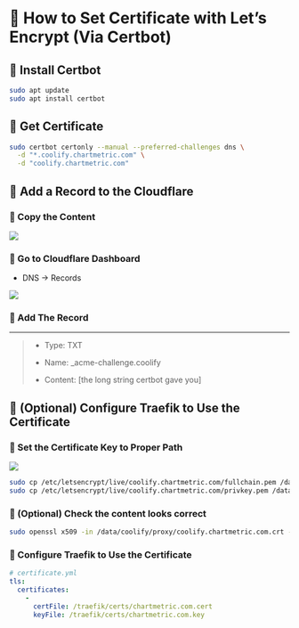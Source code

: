 # 💚 How to Set Certificate with Let’s Encrypt (Via Certbot)
## 💛 Install Certbot
```bash
sudo apt update
sudo apt install certbot
```
## 💛 Get Certificate
```bash
sudo certbot certonly --manual --preferred-challenges dns \
  -d "*.coolify.chartmetric.com" \
  -d "coolify.chartmetric.com"
```
## 💛 Add a Record to the Cloudflare
### 🤍 Copy the Content

![](https://prod-files-secure.s3.us-west-2.amazonaws.com/e7a75158-b9c4-4d57-84fa-9858bfaefc38/f9fcb922-bdc5-4707-8686-44f8b95fca67/image.png?X-Amz-Algorithm=AWS4-HMAC-SHA256&X-Amz-Content-Sha256=UNSIGNED-PAYLOAD&X-Amz-Credential=ASIAZI2LB466V4NIJOQP%2F20250808%2Fus-west-2%2Fs3%2Faws4_request&X-Amz-Date=20250808T170955Z&X-Amz-Expires=3600&X-Amz-Security-Token=IQoJb3JpZ2luX2VjEG8aCXVzLXdlc3QtMiJHMEUCIQC4%2BCbx3y0tadjXKXuKJGw0xSrW3nkVB6bjchfTHHx%2FRgIgIgLrqDVCuphS8YscN%2FerQ6bLX0rJL1u%2F9ZFKSz8d2n4qiAQIqP%2F%2F%2F%2F%2F%2F%2F%2F%2F%2FARAAGgw2Mzc0MjMxODM4MDUiDMNW%2BSVKVd5vNLoN%2FCrcA2i6aVWMKDS8v5lsv%2F97WCSCve%2FcPNyFI%2BaoEm7aPJusb6RT%2ByqFee%2BwK5%2Bk%2BI3M192Kbm6Uc8ii1dhtE%2BwCk2JCEGprJe0D9NPAbEPE2MMUqW5JFREfS%2FPkmE49oipj8VIFUloiH240uqoVhydWQXRMWUxSIRRkwe2uXktEZkqumhCrlGTRC9j8b18x1cC0JuWMamswKTeNxzQiyg5MKDEVQ7qM%2B5c5UGt%2FvWS%2B9eUidH9%2BL9jVXkiz1nXHs7qTR1MVXEL4%2BOVCr%2FWQBpsCMzp5mNZ1rb49l6IXTEdOCwcFmPcnTWoeEKTwTUfB5QmhWb1oiXcJIsXy2FILhhtxDcRTl%2B76NpKMmL1SoWafo9Lkle3F0GaWSCNucqtegZ9KAfJf79Z3sCPLWBaC0UnCwM82rhsAfXjZ2WoA668ODZBa1GFDNaJntAPDC7kydrKBtb2HsovB3ZuNCpDYO3ug6jcI08S8y5t4Ymv03tQeo%2F1YNGkd63M%2BdozWs65p%2BxNcoioPe%2BmTepRJB8OBM67JUxKr52prl3Ul3ClCZwV%2FukRL6%2Fgjm5N3EGO0uZDcS9AP9SbLxJy3efl0qa0b33Vh7AJy4yco2m7M5LXjWRgUrcVRcojeSVRa2rGQEnMnMOSm2MQGOqUB4IPN%2FahyVkwnQfHV0IU7%2BNRl4Y1ej%2F98N4ZpUi4tvEGpqymZjbg2S4oLiuJ%2Fh40cU%2FuNV%2BDzgfC3obW0Q%2B4zWA%2F4JqnmHXUqH1%2BOl48bLKz755KGG9QPvKjzmnkFsgzYjp6GkBoS%2Fg052pHJCqmSEy2ZllPLyPn0jae4Y6xj9k82pnXlLzFZH%2FNo8olhrW6ta%2BIQTluUb2wd%2BbgrjHdleEs5pklY&X-Amz-Signature=279f5bc1441f8101d93ead948e4556cf1cace95145051e9bd6c9f02ca78bf6ac&X-Amz-SignedHeaders=host&x-amz-checksum-mode=ENABLED&x-id=GetObject)

### 🤍 Go to Cloudflare Dashboard
- DNS → Records


![](https://prod-files-secure.s3.us-west-2.amazonaws.com/e7a75158-b9c4-4d57-84fa-9858bfaefc38/b373945c-93c7-4329-906e-7809569b0a36/image.png?X-Amz-Algorithm=AWS4-HMAC-SHA256&X-Amz-Content-Sha256=UNSIGNED-PAYLOAD&X-Amz-Credential=ASIAZI2LB466V4NIJOQP%2F20250808%2Fus-west-2%2Fs3%2Faws4_request&X-Amz-Date=20250808T170955Z&X-Amz-Expires=3600&X-Amz-Security-Token=IQoJb3JpZ2luX2VjEG8aCXVzLXdlc3QtMiJHMEUCIQC4%2BCbx3y0tadjXKXuKJGw0xSrW3nkVB6bjchfTHHx%2FRgIgIgLrqDVCuphS8YscN%2FerQ6bLX0rJL1u%2F9ZFKSz8d2n4qiAQIqP%2F%2F%2F%2F%2F%2F%2F%2F%2F%2FARAAGgw2Mzc0MjMxODM4MDUiDMNW%2BSVKVd5vNLoN%2FCrcA2i6aVWMKDS8v5lsv%2F97WCSCve%2FcPNyFI%2BaoEm7aPJusb6RT%2ByqFee%2BwK5%2Bk%2BI3M192Kbm6Uc8ii1dhtE%2BwCk2JCEGprJe0D9NPAbEPE2MMUqW5JFREfS%2FPkmE49oipj8VIFUloiH240uqoVhydWQXRMWUxSIRRkwe2uXktEZkqumhCrlGTRC9j8b18x1cC0JuWMamswKTeNxzQiyg5MKDEVQ7qM%2B5c5UGt%2FvWS%2B9eUidH9%2BL9jVXkiz1nXHs7qTR1MVXEL4%2BOVCr%2FWQBpsCMzp5mNZ1rb49l6IXTEdOCwcFmPcnTWoeEKTwTUfB5QmhWb1oiXcJIsXy2FILhhtxDcRTl%2B76NpKMmL1SoWafo9Lkle3F0GaWSCNucqtegZ9KAfJf79Z3sCPLWBaC0UnCwM82rhsAfXjZ2WoA668ODZBa1GFDNaJntAPDC7kydrKBtb2HsovB3ZuNCpDYO3ug6jcI08S8y5t4Ymv03tQeo%2F1YNGkd63M%2BdozWs65p%2BxNcoioPe%2BmTepRJB8OBM67JUxKr52prl3Ul3ClCZwV%2FukRL6%2Fgjm5N3EGO0uZDcS9AP9SbLxJy3efl0qa0b33Vh7AJy4yco2m7M5LXjWRgUrcVRcojeSVRa2rGQEnMnMOSm2MQGOqUB4IPN%2FahyVkwnQfHV0IU7%2BNRl4Y1ej%2F98N4ZpUi4tvEGpqymZjbg2S4oLiuJ%2Fh40cU%2FuNV%2BDzgfC3obW0Q%2B4zWA%2F4JqnmHXUqH1%2BOl48bLKz755KGG9QPvKjzmnkFsgzYjp6GkBoS%2Fg052pHJCqmSEy2ZllPLyPn0jae4Y6xj9k82pnXlLzFZH%2FNo8olhrW6ta%2BIQTluUb2wd%2BbgrjHdleEs5pklY&X-Amz-Signature=595e42b4abbacddfbd8d118626175f7bc042814df84409f4a2ee5fe15ee44fe2&X-Amz-SignedHeaders=host&x-amz-checksum-mode=ENABLED&x-id=GetObject)

### 🤍 Add The Record
****

> - Type: TXT
> 
> - Name: _acme-challenge.coolify
> 
> - Content: [the long string certbot gave you]
> 
## 💛 (Optional) Configure Traefik to Use the Certificate
### 🤍 Set the Certificate Key to Proper Path

![](https://prod-files-secure.s3.us-west-2.amazonaws.com/e7a75158-b9c4-4d57-84fa-9858bfaefc38/0d0696d6-5fa8-47b7-84e2-c77bc3192e7f/image.png?X-Amz-Algorithm=AWS4-HMAC-SHA256&X-Amz-Content-Sha256=UNSIGNED-PAYLOAD&X-Amz-Credential=ASIAZI2LB466V4NIJOQP%2F20250808%2Fus-west-2%2Fs3%2Faws4_request&X-Amz-Date=20250808T170955Z&X-Amz-Expires=3600&X-Amz-Security-Token=IQoJb3JpZ2luX2VjEG8aCXVzLXdlc3QtMiJHMEUCIQC4%2BCbx3y0tadjXKXuKJGw0xSrW3nkVB6bjchfTHHx%2FRgIgIgLrqDVCuphS8YscN%2FerQ6bLX0rJL1u%2F9ZFKSz8d2n4qiAQIqP%2F%2F%2F%2F%2F%2F%2F%2F%2F%2FARAAGgw2Mzc0MjMxODM4MDUiDMNW%2BSVKVd5vNLoN%2FCrcA2i6aVWMKDS8v5lsv%2F97WCSCve%2FcPNyFI%2BaoEm7aPJusb6RT%2ByqFee%2BwK5%2Bk%2BI3M192Kbm6Uc8ii1dhtE%2BwCk2JCEGprJe0D9NPAbEPE2MMUqW5JFREfS%2FPkmE49oipj8VIFUloiH240uqoVhydWQXRMWUxSIRRkwe2uXktEZkqumhCrlGTRC9j8b18x1cC0JuWMamswKTeNxzQiyg5MKDEVQ7qM%2B5c5UGt%2FvWS%2B9eUidH9%2BL9jVXkiz1nXHs7qTR1MVXEL4%2BOVCr%2FWQBpsCMzp5mNZ1rb49l6IXTEdOCwcFmPcnTWoeEKTwTUfB5QmhWb1oiXcJIsXy2FILhhtxDcRTl%2B76NpKMmL1SoWafo9Lkle3F0GaWSCNucqtegZ9KAfJf79Z3sCPLWBaC0UnCwM82rhsAfXjZ2WoA668ODZBa1GFDNaJntAPDC7kydrKBtb2HsovB3ZuNCpDYO3ug6jcI08S8y5t4Ymv03tQeo%2F1YNGkd63M%2BdozWs65p%2BxNcoioPe%2BmTepRJB8OBM67JUxKr52prl3Ul3ClCZwV%2FukRL6%2Fgjm5N3EGO0uZDcS9AP9SbLxJy3efl0qa0b33Vh7AJy4yco2m7M5LXjWRgUrcVRcojeSVRa2rGQEnMnMOSm2MQGOqUB4IPN%2FahyVkwnQfHV0IU7%2BNRl4Y1ej%2F98N4ZpUi4tvEGpqymZjbg2S4oLiuJ%2Fh40cU%2FuNV%2BDzgfC3obW0Q%2B4zWA%2F4JqnmHXUqH1%2BOl48bLKz755KGG9QPvKjzmnkFsgzYjp6GkBoS%2Fg052pHJCqmSEy2ZllPLyPn0jae4Y6xj9k82pnXlLzFZH%2FNo8olhrW6ta%2BIQTluUb2wd%2BbgrjHdleEs5pklY&X-Amz-Signature=f29e2662098e27f0cb945e86d65e7a3a2c14a49dd6bfe120fa036ff1c9e776e9&X-Amz-SignedHeaders=host&x-amz-checksum-mode=ENABLED&x-id=GetObject)

```bash
sudo cp /etc/letsencrypt/live/coolify.chartmetric.com/fullchain.pem /data/coolify/proxy/certs/chartmetric.com.cert
sudo cp /etc/letsencrypt/live/coolify.chartmetric.com/privkey.pem /data/coolify/proxy/certs/chartmetric.com.key
```
### 🤍 (Optional) Check the content looks correct
```bash
sudo openssl x509 -in /data/coolify/proxy/coolify.chartmetric.com.crt -text -noout | head -20
```
### 🤍 Configure Traefik to Use the Certificate
```yaml
# certificate.yml
tls:
  certificates:
    -
      certFile: /traefik/certs/chartmetric.com.cert
      keyFile: /traefik/certs/chartmetric.com.key
```
